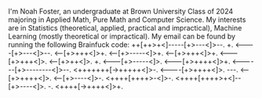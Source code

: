 I'm Noah Foster, an undergraduate at Brown University Class of 2024 majoring in Applied Math, Pure Math and Computer Science. My interests are in Statistics (theoretical, applied, practical and impractical), Machine Learning (mostly theoretical or impractical). My email can be found by running the following Brainfuck code:
++[++>+<]-----[+>---<]>--.
+.
<----[+>---<]>--.
<--[+>+++<]>+.
<--[+>-----<]>+.
<--[+>+++<]>+.
<---[+>+++<]>.
<--[+>++<]>.
+.
<---[+>-----<]>.
<---[+>++++<]>+.
<------[+>--------<]>--.
<+++++++[->+++++<]>-.
<----[+>++++<]>.
---.
<--[+>++++<]>.
<--[+>----<]>-.
<++++[++++>-<]>-.
<++++[++++>+<]--[+>----<]>.
-.
<++++[->++++<]>+.
